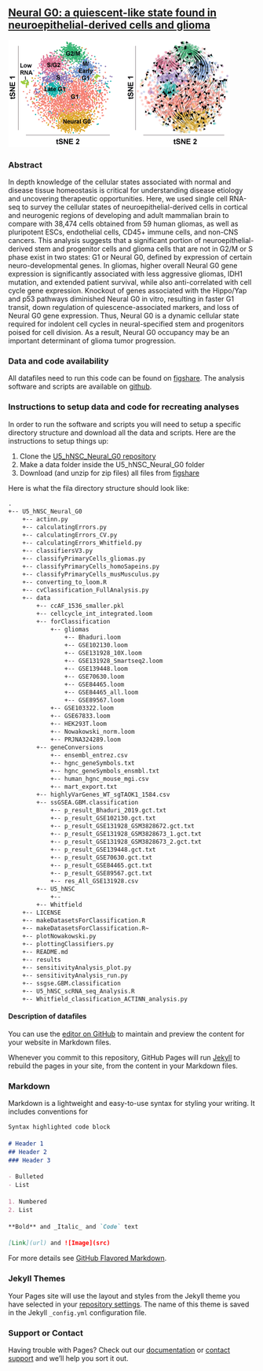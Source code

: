 ## [Neural G0:  a quiescent-like state found in neuroepithelial-derived cells and glioma](https://www.biorxiv.org/content/10.1101/446344v3)

![UMAPs](umaps.gif)

### Abstract
In depth knowledge of the cellular states associated with normal and disease tissue homeostasis is critical for understanding disease etiology and uncovering therapeutic opportunities. Here, we used single cell RNA-seq to survey the cellular states of neuroepithelial-derived cells in cortical and neurogenic regions of developing and adult mammalian brain to compare with 38,474 cells obtained from 59 human gliomas, as well as pluripotent ESCs, endothelial cells, CD45+ immune cells, and non-CNS cancers. This analysis suggests that a significant portion of neuroepithelial-derived stem and progenitor cells and glioma cells that are not in G2/M or S phase exist in two states: G1 or Neural G0, defined by expression of certain neuro-developmental genes. In gliomas, higher overall Neural G0 gene expression is significantly associated with less aggressive gliomas, IDH1 mutation, and extended patient survival, while also anti-correlated with cell cycle gene expression. Knockout of genes associated with the Hippo/Yap and p53 pathways diminished Neural G0 in vitro, resulting in faster G1 transit, down regulation of quiescence-associated markers, and loss of Neural G0 gene expression. Thus, Neural G0 is a dynamic cellular state required for indolent cell cycles in neural-specified stem and progenitors poised for cell division. As a result, Neural G0 occupancy may be an important determinant of glioma tumor progression.

### Data and code availability
All datafiles need to run this code can be found on [figshare](https://figshare.com/projects/Neural_G0_a_quiescent-like_state_found_in_neuroepithelial-derived_cells_and_glioma/86939). The analysis software and scripts are available on [github](https://github.com/plaisier-lab/U5_hNSC_Neural_G0/).

### Instructions to setup data and code for recreating analyses
In order to run the software and scripts you will need to setup a specific directory structure and download all the data and scripts. Here are the instructions to setup things up:
1. Clone the [U5_hNSC_Neural_G0 repository](https://github.com/plaisier-lab/U5_hNSC_Neural_G0/)
2. Make a data folder inside the U5_hNSC_Neural_G0 folder
3. Download (and unzip for zip files) all files from [figshare](https://figshare.com/projects/Neural_G0_a_quiescent-like_state_found_in_neuroepithelial-derived_cells_and_glioma/86939)

Here is what the fila directory structure should look like:

```
.
+-- U5_hNSC_Neural_G0
    +-- actinn.py
    +-- calculatingErrors.py
    +-- calculatingErrors_CV.py
    +-- calculatingErrors_Whitfield.py
    +-- classifiersV3.py
    +-- classifyPrimaryCells_gliomas.py
    +-- classifyPrimaryCells_homoSapeins.py
    +-- classifyPrimaryCells_musMusculus.py
    +-- converting_to_loom.R
    +-- cvClassification_FullAnalysis.py
    +-- data
        +-- ccAF_1536_smaller.pkl
        +-- cellcycle_int_integrated.loom
        +-- forClassification
            +-- gliomas
                +-- Bhaduri.loom
                +-- GSE102130.loom
                +-- GSE131928_10X.loom
                +-- GSE131928_Smartseq2.loom
                +-- GSE139448.loom
                +-- GSE70630.loom
                +-- GSE84465.loom
                +-- GSE84465_all.loom
                +-- GSE89567.loom
            +-- GSE103322.loom
            +-- GSE67833.loom
            +-- HEK293T.loom
            +-- Nowakowski_norm.loom
            +-- PRJNA324289.loom
        +-- geneConversions
            +-- ensembl_entrez.csv
            +-- hgnc_geneSymbols.txt
            +-- hgnc_geneSymbols_ensmbl.txt
            +-- human_hgnc_mouse_mgi.csv
            +-- mart_export.txt
        +-- highlyVarGenes_WT_sgTAOK1_1584.csv
        +-- ssGSEA.GBM.classification
            +-- p_result_Bhaduri_2019.gct.txt
            +-- p_result_GSE102130.gct.txt
            +-- p_result_GSE131928_GSM3828672.gct.txt
            +-- p_result_GSE131928_GSM3828673_1.gct.txt
            +-- p_result_GSE131928_GSM3828673_2.gct.txt
            +-- p_result_GSE139448.gct.txt
            +-- p_result_GSE70630.gct.txt
            +-- p_result_GSE84465.gct.txt
            +-- p_result_GSE89567.gct.txt
            +-- res_All_GSE131928.csv
        +-- U5_hNSC
            +-- 
        +-- Whitfield
    +-- LICENSE
    +-- makeDatasetsForClassification.R
    +-- makeDatasetsForClassification.R~
    +-- plotNowakowski.py
    +-- plottingClassifiers.py
    +-- README.md
    +-- results
    +-- sensitivityAnalysis_plot.py
    +-- sensitivityAnalysis_run.py
    +-- ssgse.GBM.classification
    +-- U5_hNSC_scRNA_seq_Analysis.R
    +-- Whitfield_classification_ACTINN_analysis.py
```

#### Description of datafiles



You can use the [editor on GitHub](https://github.com/plaisier-lab/U5_hNSC_Neural_G0/edit/gh-pages/index.md) to maintain and preview the content for your website in Markdown files.

Whenever you commit to this repository, GitHub Pages will run [Jekyll](https://jekyllrb.com/) to rebuild the pages in your site, from the content in your Markdown files.

### Markdown

Markdown is a lightweight and easy-to-use syntax for styling your writing. It includes conventions for

```markdown
Syntax highlighted code block

# Header 1
## Header 2
### Header 3

- Bulleted
- List

1. Numbered
2. List

**Bold** and _Italic_ and `Code` text

[Link](url) and ![Image](src)
```

For more details see [GitHub Flavored Markdown](https://guides.github.com/features/mastering-markdown/).

### Jekyll Themes

Your Pages site will use the layout and styles from the Jekyll theme you have selected in your [repository settings](https://github.com/plaisier-lab/U5_hNSC_Neural_G0/settings). The name of this theme is saved in the Jekyll `_config.yml` configuration file.

### Support or Contact

Having trouble with Pages? Check out our [documentation](https://help.github.com/categories/github-pages-basics/) or [contact support](https://github.com/contact) and we’ll help you sort it out.
